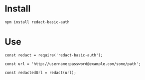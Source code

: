 # Install

	npm install redact-basic-auth

# Use

	const redact = require('redact-basic-auth');

	const url = 'http://username:password@example.com/some/path';

	const redactedUrl = redact(url);
